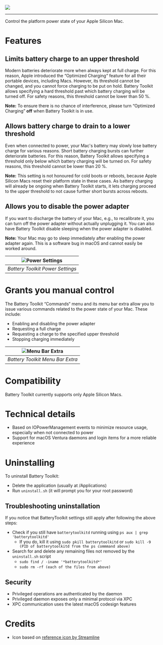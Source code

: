 ![](Resources/LogoCaption.png)

-----

Control the platform power state of your Apple Silicon Mac.

# Features

## Limits battery charge to an upper threshold

Modern batteries deteriorate more when always kept at full charge. For this reason, Apple introduced the “Optimized Charging“ feature for all their portable devices, including Macs. However, its threshold cannot be changed, and you cannot force charging to be put on hold. Battery Toolkit allows specifying a hard threshold past which battery charging will be turned off. For safety reasons, this threshold cannot be lower than 50 %.

**Note:** To ensure there is no chance of interference, please turn “Optimized Charging” **off** when Battery Toolkit is in use.

## Allows battery charge to drain to a lower threshold

Even when connected to power, your Mac's battery may slowly lose battery charge for various reasons. Short battery charging bursts can further deteriorate batteries. For this reason, Battery Toolkit allows specifying a threshold only below which battery charging will be turned on. For safety reasons, this threshold cannot be lower than 20 %.

**Note:** This setting is not honoured for cold boots or reboots, because Apple Silicon Macs reset their platform state in these cases. As battery charging will already be ongoing when Battery Toolkit starts, it lets charging proceed to the upper threshold to not cause further short bursts across reboots.

## Allows you to disable the power adapter

If you want to discharge the battery of your Mac, e.g., to recalibrate it, you can turn off the power adapter without actually unplugging it. You can also have Battery Toolkit disable sleeping when the power adapter is disabled.

**Note:** Your Mac may go to sleep immediately after enabling the power adapter again. This is a software bug in macOS and cannot easily be worked around.

|![Power Settings](Resources/PowerSettings.png)|
|:--:| 
| *Battery Toolkit Power Settings* |

# Grants you manual control

The Battery Toolkit “Commands“ menu and its menu bar extra allow you to issue various commands related to the power state of your Mac. These include:
* Enabling and disabling the power adapter
* Requesting a full charge
* Requesting a charge to the specified upper threshold
* Stopping charging immediately

|![Menu Bar Extra](Resources/MenuBarExtra.png)|
|:--:| 
| *Battery Toolkit Menu Bar Extra* |

# Compatibility

Battery Toolkit currently supports only Apple Silicon Macs.

# Technical details

* Based on IOPowerManagement events to minimize resource usage, especially when not connected to power
* Support for macOS Ventura daemons and login items for a more reliable experience


# Uninstalling

To uninstall Battery Toolkit:

* Delete the application (usually at /Applications)
* Run `uninstall.sh` (it will prompt you for your root password)

## Troubleshooting uninstallation

If you notice that BatteryToolkit settings still apply after following the above steps:

* Check if you still have `batterytoolkitd` running using `ps aux | grep 'batterytoolkitd'`
  - If you do, kill it using `sudo pkill batterytoolkitd` or `sudo kill -9 (PID of batterytoolkitd from the ps commmand above)`
* Search for and delete any remaining files not removed by the `uninstall.sh` script
  * `sudo find / -iname '*batterytoolkitd*'`
  * `sudo rm -rf (each of the files from above)`

## Security
* Privileged operations are authenticated by the daemon
* Privileged daemon exposes only a minimal protocol via XPC
* XPC communication uses the latest macOS codesign features

# Credits
* Icon based on [reference icon by Streamline](https://seekicon.com/free-icon/rechargable-battery_1)